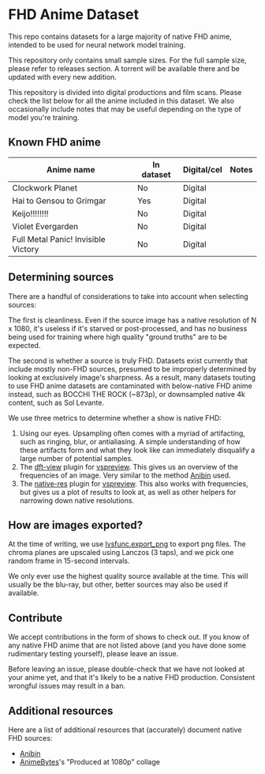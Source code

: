# FHD Anime Dataset

This repo contains datasets
for a large majority of native FHD anime,
intended to be used for neural network model training.

This repository only contains small sample sizes.
For the full sample size,
please refer to releases section.
A torrent will be available there
and be updated with every new addition.

This repository is divided into digital productions and film scans.
Please check the list below
for all the anime included in this dataset.
We also occasionally include notes that may be useful
depending on the type of model you're training.

## Known FHD anime

| Anime name                          | In dataset | Digital/cel | Notes |
| ----------------------------------- | ---------- | ----------- | ----- |
| Clockwork Planet                    | No         | Digital     |       |
| Hai to Gensou to Grimgar            | Yes        | Digital     |       |
| Keijo!!!!!!!!                       | No         | Digital     |       |
| Violet Evergarden                   | No         | Digital     |       |
| Full Metal Panic! Invisible Victory | No         | Digital     |       |

## Determining sources

There are a handful of considerations to take into account when selecting sources:

The first is cleanliness.
Even if the source image has a native resolution of N x 1080,
it's useless if it's starved or post-processed,
and has no business being used for training
where high quality "ground truths" are to be expected.

The second is whether a source is truly FHD.
Datasets exist currently that include mostly non-FHD sources,
presumed to be improperly determined
by looking at exclusively image's sharpness.
As a result, many datasets touting to use FHD anime datasets
are contaminated with below-native FHD anime instead,
such as BOCCHI THE ROCK (~873p),
or downsampled native 4k content,
such as Sol Levante.

We use three metrics to determine whether a show is native FHD:

1. Using our eyes.
   Upsampling often comes with a myriad of artifacting,
   such as ringing, blur, or antialiasing.
   A simple understanding of how these artifacts form and what they look like
   can immediately disqualify a large number of potential samples.
2. The [dft-view] plugin for [vspreview].
   This gives us an overview of the frequencies of an image.
   Very similar to the method [Anibin] used.
3. The [native-res] plugin for [vspreview].
   This also works with frequencies,
   but gives us a plot of results to look at,
   as well as other helpers for narrowing down native resolutions.

## How are images exported?

At the time of writing,
we use [lvsfunc.export_png][export-png]
to export png files.
The chroma planes are upscaled using Lanczos (3 taps),
and we pick one random frame in 15-second intervals.

We only ever use the highest quality source available at the time.
This will usually be the blu-ray,
but other, better sources
may also be used if available.

## Contribute

We accept contributions in the form of shows to check out.
If you know of any native FHD anime that are not listed above
(and you have done some rudimentary testing yourself),
please leave an issue.

Before leaving an issue,
please double-check that we have not looked at your anime yet,
and that it's likely to be a native FHD production.
Consistent wrongful issues may result in a ban.

## Additional resources

Here are a list of additional resources that (accurately) document native FHD sources:

-   [Anibin]
-   [AnimeBytes]'s "Produced at 1080p" collage

<!-- References and other urls -->

[vspreview]: https://github.com/Jaded-Encoding-Thaumaturgy/vs-preview
[dft-view]: https://github.com/Jaded-Encoding-Thaumaturgy/vs-preview-plugins/tree/master/dft-view
[native-res]: https://github.com/Jaded-Encoding-Thaumaturgy/vs-preview-plugins/tree/master/native-res
[export-png]: https://github.com/Jaded-Encoding-Thaumaturgy/lvsfunc/blob/export-png/lvsfunc/export.py#L19-L120
[anibin]: https://anibin.blogspot.com/
[AnimeBytes]: https://animebytes.tv/collage.php?id=522
